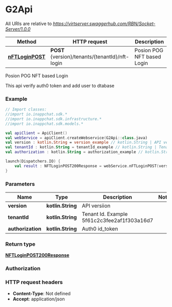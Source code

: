 # G2Api

All URIs are relative to *https://virtserver.swaggerhub.com/RBN/Socket-Server/1.0.0*

Method | HTTP request | Description
------------- | ------------- | -------------
[**nFTLoginPOST**](G2Api.md#nFTLoginPOST) | **POST** {version}/tenants/{tenantId}/nft-login | Posion POG NFT based Login



Posion POG NFT based Login

This api verify auth0 token and add user to dtabase

### Example
```kotlin
// Import classes:
//import io.inappchat.sdk.*
//import io.inappchat.sdk.infrastructure.*
//import io.inappchat.sdk.models.*

val apiClient = ApiClient()
val webService = apiClient.createWebservice(G2Api::class.java)
val version : kotlin.String = version_example // kotlin.String | API versiion
val tenantId : kotlin.String = tenantId_example // kotlin.String | Tenant Id. Example 5f61c2c3fee2af1f303a16d7
val authorization : kotlin.String = authorization_example // kotlin.String | Auth0 id_token

launch(Dispatchers.IO) {
    val result : NFTLoginPOST200Response = webService.nFTLoginPOST(version, tenantId, authorization)
}
```

### Parameters

Name | Type | Description  | Notes
------------- | ------------- | ------------- | -------------
 **version** | **kotlin.String**| API versiion |
 **tenantId** | **kotlin.String**| Tenant Id. Example 5f61c2c3fee2af1f303a16d7 |
 **authorization** | **kotlin.String**| Auth0 id_token |

### Return type

[**NFTLoginPOST200Response**](NFTLoginPOST200Response.md)

### Authorization



### HTTP request headers

 - **Content-Type**: Not defined
 - **Accept**: application/json

